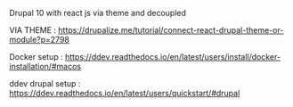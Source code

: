 Drupal 10 with react js via theme and decoupled 

VIA THEME : https://drupalize.me/tutorial/connect-react-drupal-theme-or-module?p=2798


Docker setup : 
https://ddev.readthedocs.io/en/latest/users/install/docker-installation/#macos

ddev drupal setup :
https://ddev.readthedocs.io/en/latest/users/quickstart/#drupal


